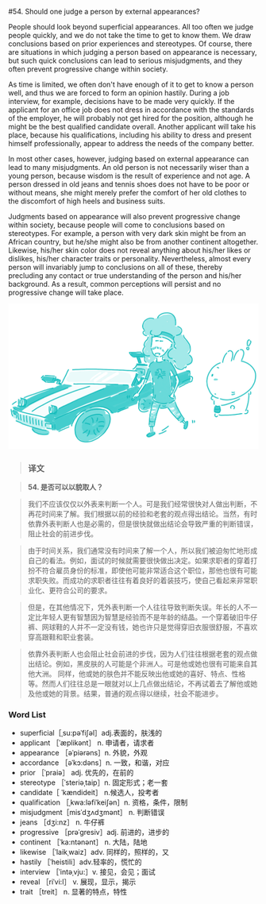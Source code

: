 #54. Should one judge a person by external appearances?

People should look beyond superficial appearances. All too often we judge people quickly, and we do not take the time to get to know them. We draw conclusions based on prior experiences and stereotypes. Of course, there are situations in which judging a person based on appearance is necessary, but such quick conclusions can lead to serious misjudgments, and they often prevent progressive change within society.

As time is limited, we often don't have enough of it to get to know a person well, and thus we are forced to form an opinion hastily. During a job interview, for example, decisions have to be made very quickly. If the applicant for an office job does not dress in accordance with the standards of the employer, he will probably not get hired for the position, although he might be the best qualified candidate overall. Another applicant will take his place, because his qualifications, including his ability to dress and present himself professionally, appear to address the needs of the company better.

In most other cases, however, judging based on external appearance can lead to many misjudgments. An old person is not necessarily wiser than a young person, because wisdom is the result of experience and not age. A person dressed in old jeans and tennis shoes does not have to be poor or without means, she might merely prefer the comfort of her old clothes to the discomfort of high heels and business suits.

Judgments based on appearance will also prevent progressive change within society, because people will come to conclusions based on stereotypes. For example, a person with very dark skin might be from an African country, but he/she might also be from another continent altogether. Likewise, his/her skin color does not reveal anything about his/her likes or dislikes, his/her character traits or personality. Nevertheless, almost every person will invariably jump to conclusions on all of these, thereby precluding any contact or true understanding of the person and his/her background. As a result, common perceptions will persist and no progressive change will take place.

![](images/TOEFL-iBT-High-Score-Essays-054.jpg)

> ### 译文

> **54. 是否可以以貌取人？**

> 我们不应该仅仅以外表来判断一个人。可是我们经常很快对人做出判断，不再花时间来了解。我们根据以前的经验和老套的观点得出结论。当然，有时依靠外表判断人也是必需的，但是很快就做出结论会导致严重的判断错误，阻止社会的前进步伐。

> 由于时间关系，我们通常没有时间来了解一个人，所以我们被迫匆忙地形成自己的看法。例如，面试的时候就需要很快做出决定。如果求职者的穿着打扮不符合雇员身份的标准，即使他可能非常适合这个职位，那他也很有可能求职失败。而成功的求职者往往有着良好的着装技巧，使自己看起来非常职业化、更符合公司的要求。

> 但是，在其他情况下，凭外表判断一个人往往导致判断失误。年长的人不一定比年轻人更有智慧因为智慧是经验而不是年龄的结晶。一个穿着破旧牛仔裤、网球鞋的人并不一定没有钱，她也许只是觉得穿旧衣服很舒服，不喜欢穿高跟鞋和职业套装。

> 依靠外表判断人也会阻止社会前进的步伐，因为人们往往根据老套的观点做出结论。例如，黑皮肤的人可能是个非洲人。可是他或她也很有可能来自其他大洲。 同样，他或她的肤色并不能反映出他或她的喜好、特点、性格等。然而人们往往总是一眼就对以上几点做出结论，不再试着去了解他或她及他或她的背景。结果，普通的观点得以继续，社会不能进步。

### Word List

 * superficial［ˌsu:pəˈfiʃəl］adj.表面的，肤浅的
 * applicant ［ˈæplikənt］ n. 申请者，请求者
 * appearance ［əˈpiərəns］n. 外貌，外观
 * accordance ［əˈkɔ:dəns］n. 一致，和谐，对应
 * prior ［ˈpraiə］ adj. 优先的，在前的
 * stereotype ［ˈsteriəˌtaip］n. 固定形式；老一套
 * candidate［ ˈkændideit］ n.候选人，投考者
 * qualification ［ˌkwa:ləfiˈkeiʃən］n. 资格，条件，限制
 * misjudgment［misˈdʒʌdʒmənt］ n. 判断错误
 * jeans ［dʒi:nz］ n. 牛仔裤
 * progressive ［prəˈgresiv］adj. 前进的，进步的
 * continent ［ˈka:ntənənt］ n. 大陆，陆地
 * likewise ［ˈlaikˌwaiz］adv. 同样的，照样的，又
 * hastily ［ˈheistili］adv.轻率的，慌忙的
 * interview ［ˈintəˌvju:］v. 接见，会见；面试
 * reveal ［riˈvi:l］ v. 展现，显示，揭示
 * trait ［treit］ n. 显著的特点，特性</li>
